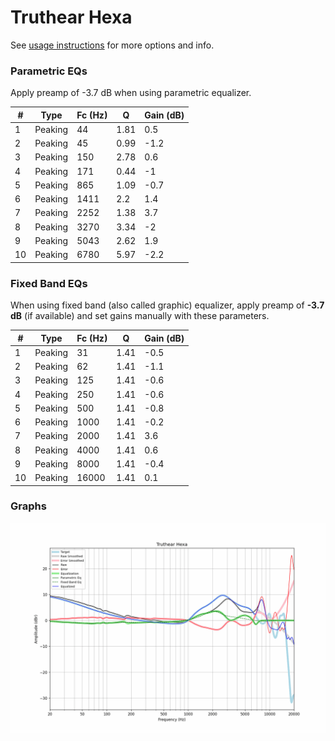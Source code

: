 # Truthear Hexa
See [usage instructions](https://github.com/jaakkopasanen/AutoEq#usage) for more options and info.

### Parametric EQs
Apply preamp of -3.7 dB when using parametric equalizer.

|   # | Type    |   Fc (Hz) |    Q |   Gain (dB) |
|-----|---------|-----------|------|-------------|
|   1 | Peaking |        44 | 1.81 |         0.5 |
|   2 | Peaking |        45 | 0.99 |        -1.2 |
|   3 | Peaking |       150 | 2.78 |         0.6 |
|   4 | Peaking |       171 | 0.44 |        -1   |
|   5 | Peaking |       865 | 1.09 |        -0.7 |
|   6 | Peaking |      1411 | 2.2  |         1.4 |
|   7 | Peaking |      2252 | 1.38 |         3.7 |
|   8 | Peaking |      3270 | 3.34 |        -2   |
|   9 | Peaking |      5043 | 2.62 |         1.9 |
|  10 | Peaking |      6780 | 5.97 |        -2.2 |

### Fixed Band EQs
When using fixed band (also called graphic) equalizer, apply preamp of **-3.7 dB** (if available) and set gains manually with these parameters.

|   # | Type    |   Fc (Hz) |    Q |   Gain (dB) |
|-----|---------|-----------|------|-------------|
|   1 | Peaking |        31 | 1.41 |        -0.5 |
|   2 | Peaking |        62 | 1.41 |        -1.1 |
|   3 | Peaking |       125 | 1.41 |        -0.6 |
|   4 | Peaking |       250 | 1.41 |        -0.6 |
|   5 | Peaking |       500 | 1.41 |        -0.8 |
|   6 | Peaking |      1000 | 1.41 |        -0.2 |
|   7 | Peaking |      2000 | 1.41 |         3.6 |
|   8 | Peaking |      4000 | 1.41 |         0.6 |
|   9 | Peaking |      8000 | 1.41 |        -0.4 |
|  10 | Peaking |     16000 | 1.41 |         0.1 |

### Graphs
![](./Truthear%20Hexa.png)

